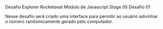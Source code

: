 Desafio Explorer Rocketseat
Módulo de Javascript
Stage 05 Desafio 01

Nesse desafio será criado uma interface para permitir ao usuário adivinhar o número randomicamente gerado pelo computador.
